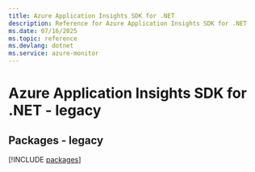 ```yaml
---
title: Azure Application Insights SDK for .NET
description: Reference for Azure Application Insights SDK for .NET
ms.date: 07/16/2025
ms.topic: reference
ms.devlang: dotnet
ms.service: azure-monitor
---
```

# Azure Application Insights SDK for .NET - legacy
## Packages - legacy
[!INCLUDE [packages](application-insights-index.md)]